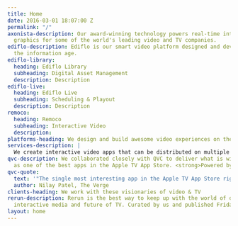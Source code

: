 ```yaml
---
title: Home
date: 2016-03-01 18:07:00 Z
permalink: "/"
axonista-description: Our award-winning technology powers real-time interactive video
  graphics for some of the world's leading video and TV companies.
ediflo-description: Ediflo is our smart video platform designed and developed for
  the information age.
ediflo-library:
  heading: Ediflo Library
  subheading: Digital Asset Management
  description: Description
ediflo-live:
  heading: Ediflo Live
  subheading: Scheduling & Playout
  description: Description
remoco:
  heading: Remoco
  subheading: Interactive Video
  description: 
platforms-heading: We design and build awesome video experiences on these platforms
services-description: |
  We create interactive video apps that can be distributed on multiple platforms and managed by TV producers.
qvc-description: We collaborated closely with QVC to deliver what is widely lauded
  as one of the best apps in the Apple TV App Store. <strong>Powered by Ediflo.</strong>
qvc-quote:
  text: '"The single most interesting app in the Apple TV App Store right now"'
  author: Nilay Patel, The Verge
clients-heading: We work with these visionaries of video & TV
rerun-description: Rerun is the best way to keep up with the world of digital storytelling,
  interactive media and future of TV. Curated by us and published Fridays!
layout: home
---
```


